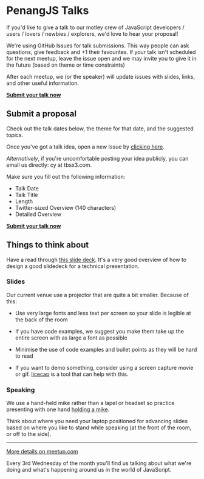 # PenangJS Talks

If you'd like to give a talk to our motley crew of JavaScript developers / users / lovers / newbies / explorers, we'd love to hear your proposal!

We're using GitHub Issues for talk submissions. This way people can ask questions, give feedback and +1 their favourites. If your talk isn't scheduled for the next meetup, leave the issue open and we may invite you to give it in the future (based on theme or time constraints)

After each meetup, we (or the speaker) will update issues with slides, links, and other useful information.

[**Submit your talk now**](https://github.com/JSMY/talks/issues/new)

## Submit a proposal

Check out the talk dates below, the theme for that date, and the suggested topics.

Once you've got a talk idea, open a new Issue by [clicking here](https://github.com/JSMY/talks/issues/new).

_Alternatively_, if you're uncomfortable posting your idea publicly, you can email us directly: cy at tbsx3.com.

Make sure you fill out the following information:

* Talk Date
* Talk Title
* Length
* Twitter-sized Overview (140 characters)
* Detailed Overview

[**Submit your talk now**](https://github.com/JSMY/talks/issues/new)

## Things to think about

Have a read through [this slide deck](http://www.slideshare.net/LookAtMySlides/codeware). It's a very good overview of how to design a good slidedeck for a technical presentation.

### Slides

Our current venue use a projector that are quite a bit smaller. Because of this:

* Use very large fonts and less text per screen so your slide is legible at the back of the room

* If you have code examples, we suggest you make them take up the entire screen with as large a font as possible

* Minimise the use of code examples and bullet points as they will be hard to read

* If you want to demo something, consider using a screen capture movie or gif. [licecap](http://www.cockos.com/licecap) is a tool that can help with this.

### Speaking

We use a hand-held mike rather than a lapel or headset so practice presenting with one hand [holding a mike](http://assets.nydailynews.com/polopoly_fs/1.1523784.1384980457!/img/httpImage/image.jpg_gen/derivatives/article_970/hug.jpg).

Think about where you need your laptop positioned for advancing slides based on where you like to stand while speaking (at the front of the room, or off to the side).

---

[More details on meetup.com](https://www.javascript.my)

Every 3rd Wednesday of the month you'll find us talking about what we're doing and what's happening around us in the world of JavaScript.

